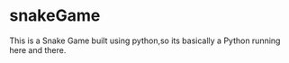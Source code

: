# snakeGame
This is a Snake Game built using python,so its basically a Python running here and there.
